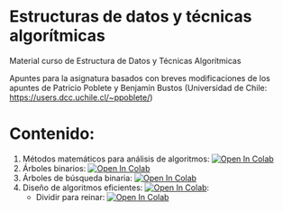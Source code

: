 # Estructuras de datos y técnicas algorítmicas

Material curso de Estructura de Datos y Técnicas Algorítmicas

Apuntes para la asignatura basados con breves modificaciones de los apuntes de Patricio Poblete y Benjamín Bustos (Universidad de Chile: https://users.dcc.uchile.cl/~ppoblete/)

# Contenido:
1. Métodos matemáticos para análisis de algoritmos: [![Open In Colab](https://colab.research.google.com/assets/colab-badge.svg)](http://colab.research.google.com/github/femunoz/AED/blob/master/Metodos_Matematicos_para_el_Analisis_de_Algoritmos.ipynb)
2. Árboles binarios: [![Open In Colab](https://colab.research.google.com/assets/colab-badge.svg)](http://colab.research.google.com/github/femunoz/AED/blob/master/Arboles_Binarios_Estructuras_de_Datos_Elementales.ipynb)
3. Árboles de búsqueda binaria: [![Open In Colab](https://colab.research.google.com/assets/colab-badge.svg)](http://colab.research.google.com/github/femunoz/AED/blob/main/%C3%81rboles_de_B%C3%BAsqueda_Binaria_(ABB).ipynb)
4. Diseño de algoritmos eficientes: [![Open In Colab](https://colab.research.google.com/assets/colab-badge.svg)](http://colab.research.google.com/github/femunoz/AED/blob/main/Disen%CC%83o_de_Algoritmos_Eficientes.ipynb):
    - Dividir para reinar: [![Open In Colab](https://colab.research.google.com/assets/colab-badge.svg)](https://colab.research.google.com/github/femunoz/AED/blob/main/Dividir%20para%20reinar.ipynb)
